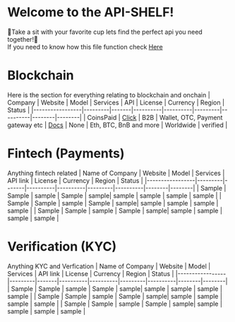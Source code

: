 # Welcome to the API-SHELF!

🎉Take a sit with your favorite cup lets find the perfect api you need together!🎉 \
If you need to know how this file function check [Here](https://github.com/PM-Shelf/Shelf-/blob/main/README.md)

# Blockchain
Here is the section for everything relating to blockchain and onchain 
| Company | Website | Model | Services | API | License | Currency | Region | Status |
|-----------------|---------|-------|----------|----------|---------|----------|--------|--------|
| CoinsPaid | [Click](https://coinspaid.com/) | B2B  | Wallet, OTC, Payment gateway etc | [Docs](https://docs.cryptoprocessing.com/) | None | Eth, BTC, BnB and more | Worldwide | verified |

# Fintech (Payments)
Anything fintech related 
| Name of Company | Website | Model | Services | API link | License | Currency | Region | Status |
|-----------------|---------|-------|----------|----------|---------|----------|--------|--------|
| Sample | Sample | sample  | Sample | sample| sample | sample  | sample | sample |
| Sample | Sample | sample  | Sample | sample| sample | sample  | sample | sample |
| Sample | Sample | sample  | Sample | sample| sample | sample  | sample | sample |

# Verification (KYC)
Anything KYC and Verfication
| Name of Company | Website | Model | Services | API link | License | Currency | Region | Status |
|-----------------|---------|-------|----------|----------|---------|----------|--------|--------|
| Sample | Sample | sample  | Sample | sample| sample | sample  | sample | sample |
| Sample | Sample | sample  | Sample | sample| sample | sample  | sample | sample |
| Sample | Sample | sample  | Sample | sample| sample | sample  | sample | sample |


